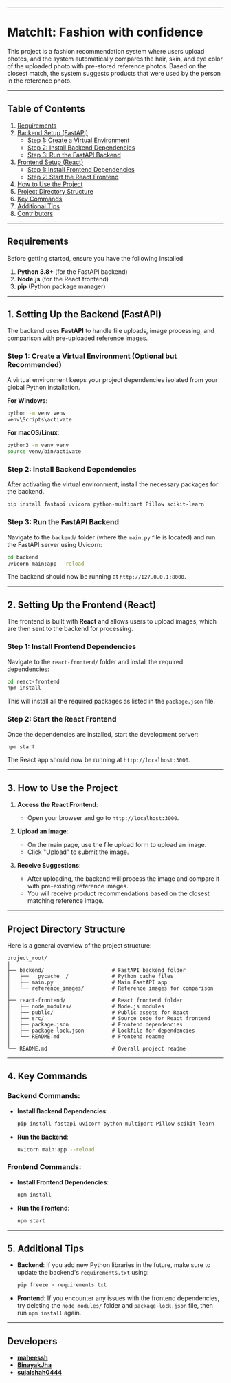 
---

# **MatchIt: Fashion with confidence**

This project is a fashion recommendation system where users upload photos, and the system automatically compares the hair, skin, and eye color of the uploaded photo with pre-stored reference photos. Based on the closest match, the system suggests products that were used by the person in the reference photo.

---

## **Table of Contents**

1. [Requirements](#requirements)
2. [Backend Setup (FastAPI)](#1-setting-up-the-backend-fastapi)
   - [Step 1: Create a Virtual Environment](#step-1-create-a-virtual-environment-optional-but-recommended)
   - [Step 2: Install Backend Dependencies](#step-2-install-backend-dependencies)
   - [Step 3: Run the FastAPI Backend](#step-3-run-the-fastapi-backend)
3. [Frontend Setup (React)](#2-setting-up-the-frontend-react)
   - [Step 1: Install Frontend Dependencies](#step-1-install-frontend-dependencies)
   - [Step 2: Start the React Frontend](#step-2-start-the-react-frontend)
4. [How to Use the Project](#3-how-to-use-the-project)
5. [Project Directory Structure](#project-directory-structure)
6. [Key Commands](#4-key-commands)
7. [Additional Tips](#5-additional-tips)
8. [Contributors](#contributors)

---

## **Requirements**

Before getting started, ensure you have the following installed:

1. **Python 3.8+** (for the FastAPI backend)
2. **Node.js** (for the React frontend)
3. **pip** (Python package manager)

---

## **1. Setting Up the Backend (FastAPI)**

The backend uses **FastAPI** to handle file uploads, image processing, and comparison with pre-uploaded reference images.

### **Step 1: Create a Virtual Environment (Optional but Recommended)**

A virtual environment keeps your project dependencies isolated from your global Python installation.

**For Windows**:
```bash
python -m venv venv
venv\Scripts\activate
```

**For macOS/Linux**:
```bash
python3 -m venv venv
source venv/bin/activate
```

### **Step 2: Install Backend Dependencies**

After activating the virtual environment, install the necessary packages for the backend.

```bash
pip install fastapi uvicorn python-multipart Pillow scikit-learn
```

### **Step 3: Run the FastAPI Backend**

Navigate to the `backend/` folder (where the `main.py` file is located) and run the FastAPI server using Uvicorn:

```bash
cd backend
uvicorn main:app --reload
```

The backend should now be running at `http://127.0.0.1:8000`.

---

## **2. Setting Up the Frontend (React)**

The frontend is built with **React** and allows users to upload images, which are then sent to the backend for processing.

### **Step 1: Install Frontend Dependencies**

Navigate to the `react-frontend/` folder and install the required dependencies:

```bash
cd react-frontend
npm install
```

This will install all the required packages as listed in the `package.json` file.

### **Step 2: Start the React Frontend**

Once the dependencies are installed, start the development server:

```bash
npm start
```

The React app should now be running at `http://localhost:3000`.

---

## **3. How to Use the Project**

1. **Access the React Frontend**:
   - Open your browser and go to `http://localhost:3000`.
   
2. **Upload an Image**:
   - On the main page, use the file upload form to upload an image.
   - Click "Upload" to submit the image.

3. **Receive Suggestions**:
   - After uploading, the backend will process the image and compare it with pre-existing reference images.
   - You will receive product recommendations based on the closest matching reference image.

---

## **Project Directory Structure**

Here is a general overview of the project structure:

```
project_root/
│
├── backend/                      # FastAPI backend folder
│   ├── __pycache__/              # Python cache files
│   ├── main.py                   # Main FastAPI app
│   └── reference_images/         # Reference images for comparison
│
├── react-frontend/               # React frontend folder
│   ├── node_modules/             # Node.js modules
│   ├── public/                   # Public assets for React
│   ├── src/                      # Source code for React frontend
│   ├── package.json              # Frontend dependencies
│   ├── package-lock.json         # Lockfile for dependencies
│   └── README.md                 # Frontend readme
│
└── README.md                     # Overall project readme
```

---

## **4. Key Commands**

### **Backend Commands**:
- **Install Backend Dependencies**:
  ```bash
  pip install fastapi uvicorn python-multipart Pillow scikit-learn
  ```

- **Run the Backend**:
  ```bash
  uvicorn main:app --reload
  ```

### **Frontend Commands**:
- **Install Frontend Dependencies**:
  ```bash
  npm install
  ```

- **Run the Frontend**:
  ```bash
  npm start
  ```

---

## **5. Additional Tips**

- **Backend**: If you add new Python libraries in the future, make sure to update the backend's `requirements.txt` using:
  ```bash
  pip freeze > requirements.txt
  ```

- **Frontend**: If you encounter any issues with the frontend dependencies, try deleting the `node_modules/` folder and `package-lock.json` file, then run `npm install` again.

---

## **Developers**

- **[maheessh](https://github.com/maheessh)**
- **[BinayakJha](https://github.com/BinayakJha)**
- **[sujalshah0444](https://github.com/sujalshah0444)**

